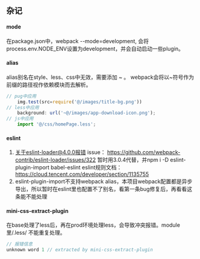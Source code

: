 

## 杂记
#### mode
 在package.json中，webpack --mode=development, 会将process.env.NODE_ENV设置为development，并会自动启动一些plugin。
#### alias
 alias别名在style、less、css中无效，需要添加 ~ 。 webpack会将以~符号作为前缀的路径视作依赖模块而去解析。
``` js
// pug中应用
    img.test(src=require('@/images/title-bg.png'))
// less中应用
    background: url('~@/images/app-download-icon.png');
// js中应用
    import '@/css/homePage.less';
```
#### eslint
 1. 关于eslint-loader@4.0.0报错 issue： https://github.com/webpack-contrib/eslint-loader/issues/322  暂时用3.0.4代替，并npm i -D eslint-plugin-import babel-eslint
 eslint规则文档： https://cloud.tencent.com/developer/section/1135755
2. eslint-plugin-import不支持webpack alias，本项目webpack配置都是异步导出，所以暂时在eslint里也配置不了别名，看第一条bug修复后，再看看这条能不能处理

#### mini-css-extract-plugin
在base处理了less后，再在prod环境处理less，会导致冲突报错。module里/\.less/ 不能重复处理。
``` js
// 报错信息
unknown word 1 // extracted by mini-css-extract-plugin
```